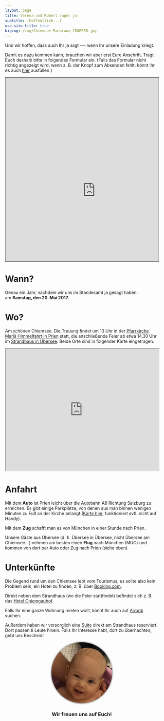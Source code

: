 ```yaml
---
layout: page
title: Verena und Robert sagen ja
subtitle: (hoffentlich...)
use-site-title: true
bigimg: /img/Chiemsee-Panorama_CROPPED.jpg
---
```


Und wir hoffen, dass auch Ihr ja sagt --- wenn Ihr unsere Einladung kriegt.

Damit es dazu kommen kann, brauchen wir aber erst Eure Anschrift.
Tragt Euch deshalb bitte in folgendes Formular ein.
(Falls das Formular nicht richtig angezeigt wird, wenn z.&nbsp;B. der Knopf zum Absenden fehlt, könnt Ihr es auch [hier](https://docs.google.com/forms/d/e/1FAIpQLSd4Ux5A88w6fioyOqDHQrBKCNLsl_9LjnUrIe_43NUxSoLiig/viewform) ausfüllen.)

<center>
<div style="height:603px;width:100%;max-width:600px;min-width:330px;overflow:hidden;border:1px solid black">
<iframe src="https://docs.google.com/forms/d/e/1FAIpQLSd4Ux5A88w6fioyOqDHQrBKCNLsl_9LjnUrIe_43NUxSoLiig/viewform" scrolling="no" style="margin-left:-40px;margin-right:-50px;margin-top:-280px;height: 1300px; overflow:hidden; width: 670px" frameborder="0">Loading...</iframe>
</div>
</center>

# Wann?

Genau ein Jahr, nachdem wir uns im Standesamt ja gesagt haben:<br/>
am **Samstag, den 20. Mai 2017.**

# Wo?

Am schönen Chiemsee.
Die Trauung findet um 13 Uhr in der [Pfarrkirche Mariä Himmelfahrt in Prien](https://goo.gl/maps/uQJuGwRm4m92) statt,
die anschließende Feier ab etwa 14.30 Uhr im [Strandhaus in Übersee](http://www.seewirts-strandhaus.de/).
Beide Orte sind in folgender Karte eingetragen.

<center>
<!--iframe src="https://www.google.com/maps/d/embed?mid=1ufS7gv8rqBPYd7jQj_ferJXWcuk" width="640" height="480"-->
<iframe src="https://www.google.com/maps/d/embed?mid=1ufS7gv8rqBPYd7jQj_ferJXWcuk" width="100%" height="400"></iframe>
</center>

# Anfahrt

Mit dem **Auto** ist Prien leicht über die Autobahn A8 Richtung Salzburg zu erreichen. Es gibt einige Parkplätze, von denen aus man binnen wenigen Minuten zu Fuß an der Kirche anlangt ([Karte hier](https://drive.google.com/open?id=1T4qFkugoK_aIpqnMXEXYKNWXvZg&usp=sharing), funktioniert evtl. nicht auf Handy).

Mit dem **Zug** schafft man es von München in einer Stunde nach Prien.

Unsere Gäste aus Übersee (d.&nbsp;h. Übersee in Übersee, nicht Übersee am Chiemsee...) nehmen am besten einen **Flug** nach München (MUC) und kommen von dort per Auto oder Zug nach Prien (siehe oben).

# Unterkünfte

Die Gegend rund um den Chiemsee lebt vom Tourismus, es sollte also kein Problem sein, ein Hotel zu finden, z.&nbsp;B. über [Booking.com](http://www.booking.com).

Direkt neben dem Strandhaus (wo die Feier stattfindet) befindet sich z.&nbsp;B. das [Hotel Chiemgauhof](http://www.chiemgauhof.com/chiemgauhof.html).

Falls Ihr eine ganze Wohnung mieten wollt, könnt Ihr auch auf [Airbnb](http://www.airbnb.com/) suchen.

Außerdem haben wir vorsorglich eine [Suite](http://www.seewirts-strandhaus.de/%C3%BCbernachten-am-see/) direkt am Strandhaus reserviert. Dort passen 8 Leute hinein. Falls Ihr Interesse habt, dort zu übernachten, gebt uns Bescheid!

<center>
<img src="/img/suess.jpg" style="height:200px; border-radius:50%; box-shadow: 0 0 8px rgba(0, 0, 0, .8); -webkit-box-shadow: 0 0 5px rgba(0, 0, 0, .8); -moz-box-shadow: 0 0 8px rgba(0, 0, 0, .8);" />
<h3>Wir freuen uns auf Euch!</h3>
</center>
